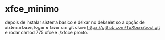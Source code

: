 # xfce_minimo

depois de instalar sistema basico e deixar no dekselet so a opção de sistema base,
logar e fazer um git clone https://github.com/TuXbras/bool.git e rodar chmod 775 xfce e ./xfcce pronto.